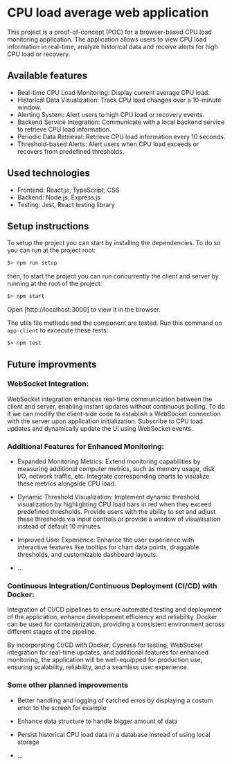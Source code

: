 # CPU load average web application

This project is a proof-of-concept (POC) for a browser-based CPU load monitoring application. The application allows users to view CPU load information in real-time, analyze historical data and receive alerts for high CPU load or recovery.

## Available features

- Real-time CPU Load Monitoring: Display current average CPU load.
- Historical Data Visualization: Track CPU load changes over a 10-minute window.
- Alerting System: Alert users to high CPU load or recovery events.
- Backend Service Integration: Communicate with a local backend service to retrieve CPU load information.
- Periodic Data Retrieval: Retrieve CPU load information every 10 seconds.
- Threshold-based Alerts: Alert users when CPU load exceeds or recovers from predefined thresholds.

## Used technologies

- Frontend: React.js, TypeScript, CSS
- Backend: Node.js, Express.js
- Testing: Jest, React testing library

## Setup instructions

To setup the project you can start by installing the dependencies. To do so you can run at the project root:

```sh
$> npm run setup
```

then, to start the project you can run concurrently the client and server by running at the root of the project:

```sh
$> npm start
```

Open [http://localhost:3000] to view it in the browser.

The utils file methods and the component are tested. Run this command on `app-client` to excecute these tests:

```
$> npm test
```

## Future improvments

### WebSocket Integration:

WebSocket integration enhances real-time communication between the client and server, enabling instant updates without continuous polling. To do it we can modify the client-side code to establish a WebSocket connection with the server upon application initialization. Subscribe to CPU load updates and dynamically update the UI using WebSocket events.

### Additional Features for Enhanced Monitoring:

- Expanded Monitoring Metrics: Extend monitoring capabilities by measuring additional computer metrics, such as memory usage, disk I/O, network traffic, etc. Integrate corresponding charts to visualize these metrics alongside CPU load.

- Dynamic Threshold Visualization: Implement dynamic threshold visualization by highlighting CPU load bars in red when they exceed predefined thresholds. Provide users with the ability to set and adjust these thresholds via input controls or provide a window of visualisation instead of default 10 minutes.

- Improved User Experience: Enhance the user experience with interactive features like tooltips for chart data points, draggable thresholds, and customizable dashboard layouts.

- ...

### Continuous Integration/Continuous Deployment (CI/CD) with Docker:

Integration of CI/CD pipelines to ensure automated testing and deployment of the application, enhance development efficiency and reliability. Docker can be used for containerization, providing a consistent environment across different stages of the pipeline.

By incorporating CI/CD with Docker, Cypress for testing, WebSocket integration for real-time updates, and additional features for enhanced monitoring, the application will be well-equipped for production use, ensuring scalability, reliability, and a seamless user experience.

### Some other planned improvements

- Better handling and logging of catched erros by displaying a costum error to the screen for example

- Enhance data structure to handle bigger amount of data

- Persist historical CPU load data in a database instead of using local storage

- ...
